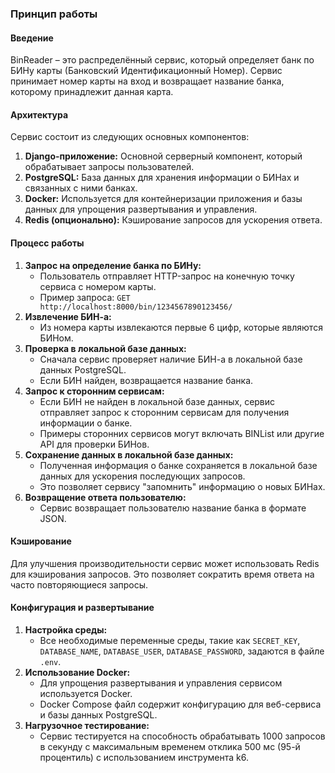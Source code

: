 ### Принцип работы

#### Введение

BinReader – это распределённый сервис, который определяет банк по БИНу карты (Банковский Идентификационный Номер). Сервис принимает номер карты на вход и возвращает название банка, которому принадлежит данная карта.

#### Архитектура

Сервис состоит из следующих основных компонентов:

1. **Django-приложение:** Основной серверный компонент, который обрабатывает запросы пользователей.
2. **PostgreSQL:** База данных для хранения информации о БИНах и связанных с ними банках.
3. **Docker:** Используется для контейнеризации приложения и базы данных для упрощения развертывания и управления.
4. **Redis (опционально):** Кэширование запросов для ускорения ответа.

#### Процесс работы

1. **Запрос на определение банка по БИНу:**
   - Пользователь отправляет HTTP-запрос на конечную точку сервиса с номером карты.
   - Пример запроса: `GET http://localhost:8000/bin/1234567890123456/`
2. **Извлечение БИН-а:**
   - Из номера карты извлекаются первые 6 цифр, которые являются БИНом.
3. **Проверка в локальной базе данных:**
   - Сначала сервис проверяет наличие БИН-а в локальной базе данных PostgreSQL.
   - Если БИН найден, возвращается название банка.
4. **Запрос к сторонним сервисам:**
   - Если БИН не найден в локальной базе данных, сервис отправляет запрос к сторонним сервисам для получения информации о банке.
   - Примеры сторонних сервисов могут включать BINList или другие API для проверки БИНов.
5. **Сохранение данных в локальной базе данных:**
   - Полученная информация о банке сохраняется в локальной базе данных для ускорения последующих запросов.
   - Это позволяет сервису "запомнить" информацию о новых БИНах.
6. **Возвращение ответа пользователю:**
   - Сервис возвращает пользователю название банка в формате JSON.

#### Кэширование 

Для улучшения производительности сервис может использовать Redis для кэширования запросов. Это позволяет сократить время ответа на часто повторяющиеся запросы.

#### Конфигурация и развертывание

1. **Настройка среды:**
   - Все необходимые переменные среды, такие как `SECRET_KEY`, `DATABASE_NAME`, `DATABASE_USER`, `DATABASE_PASSWORD`, задаются в файле `.env`.
2. **Использование Docker:**
   - Для упрощения развертывания и управления сервисом используется Docker.
   - Docker Compose файл содержит конфигурацию для веб-сервиса и базы данных PostgreSQL.
3. **Нагрузочное тестирование:**
   - Сервис тестируется на способность обрабатывать 1000 запросов в секунду с максимальным временем отклика 500 мс (95-й процентиль) с использованием инструмента k6.


